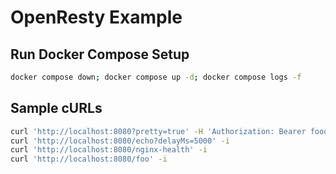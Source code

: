# OpenResty Example

## Run Docker Compose Setup

```sh
docker compose down; docker compose up -d; docker compose logs -f
```

## Sample cURLs

```sh
curl 'http://localhost:8080?pretty=true' -H 'Authorization: Bearer fooo' -i
curl 'http://localhost:8080/echo?delayMs=5000' -i
curl 'http://localhost:8080/nginx-health' -i
curl 'http://localhost:8080/foo' -i
```
